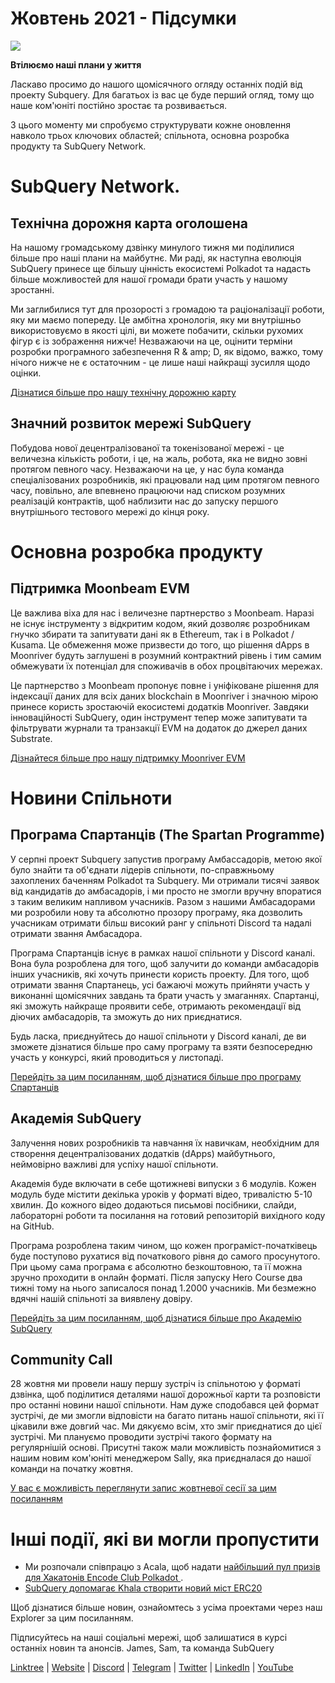# Жовтень 2021 - Підсумки

![](https://miro.medium.com/max/1400/1*Yf3LOc6onAZ-XRQLPyxAmQ.png)

**Втілюємо наші плани у життя**

Ласкаво просимо до нашого щомісячного огляду останніх подій від проекту Subquery. Для багатьох із вас це буде перший огляд, тому що наше ком'юніті постійно зростає та розвивається.

З цього моменту ми спробуємо структурувати кожне оновлення навколо трьох ключових областей; спільнота, основна розробка продукту та SubQuery Network.

# SubQuery Network.

## Технічна дорожня карта оголошена

На нашому громадському дзвінку минулого тижня ми поділилися більше про наші плани на майбутнє. Ми раді, як наступна еволюція SubQuery принесе ще більшу цінність екосистемі Polkadot та надасть більше можливостей для нашої громади брати участь у нашому зростанні.

Ми заглибилися тут для прозорості з громадою та раціоналізації роботи, яку ми маємо попереду. Це амбітна хронологія, яку ми внутрішньо використовуємо в якості цілі, ви можете побачити, скільки рухомих фігур є із зображення нижче! Незважаючи на це, оцінити терміни розробки програмного забезпечення R & amp; D, як відомо, важко, тому нічого нижче не є остаточним - це лише наші найкращі зусилля щодо оцінки.

[Дізнатися більше про нашу технічну дорожню карту](https://subquery.medium.com/subquery-releases-technical-roadmap-2a3a383c49b)

## Значний розвиток мережі SubQuery

Побудова нової децентралізованої та токенізованої мережі - це величезна кількість роботи, і це, на жаль, робота, яка не видно зовні протягом певного часу. Незважаючи на це, у нас була команда спеціалізованих розробників, які працювали над цим протягом певного часу, повільно, але впевнено працюючи над списком розумних реалізацій контрактів, щоб наблизити нас до запуску першого внутрішнього тестового мережі до кінця року.

# Основна розробка продукту

## Підтримка Moonbeam EVM

Це важлива віха для нас і величезне партнерство з Moonbeam. Наразі не існує інструменту з відкритим кодом, який дозволяє розробникам гнучко збирати та запитувати дані як в Ethereum, так і в Polkadot / Kusama. Це обмеження може призвести до того, що рішення dApps в Moonriver будуть заглушені в розумний контрактний рівень і тим самим обмежувати їх потенціал для споживачів в обох процвітаючих мережах.

Це партнерство з Moonbeam пропонує повне і уніфіковане рішення для індексації даних для всіх даних blockchain в Moonriver і значною мірою принесе користь зростаючій екосистемі додатків Moonriver. Завдяки інноваційності SubQuery, один інструмент тепер може запитувати та фільтрувати журнали та транзакції EVM на додаток до джерел даних Substrate.

[Дізнайтеся більше про нашу підтримку Moonriver EVM](https://subquery.medium.com/subquery-adds-ethereum-virtual-machine-evm-functionality-in-integration-with-moonbeam-and-ddbcdf0fd8ff)

# Новини Спільноти

## Програма Спартанців (The Spartan Programme)

У серпні проект Subquery запустив програму Амбассадорiв, метою якої було знайти та об'єднати лідерів спільноти, по-справжньому захоплених баченням Polkadot та Subquery. Ми отримали тисячі заявок від кандидатів до амбасадорів, і ми просто не змогли вручну впоратися з таким великим напливом учасників. Разом з нашими Амбасадорами ми розробили нову та абсолютно прозору програму, яка дозволить учасникам отримати більш високий ранг у спільноті Discord та надалі отримати звання Амбасадора.

Програма Спартанцiв існує в рамках нашої спільноти у Discord каналі. Вона була розроблена для того, щоб залучити до команди амбасадорів інших учасників, які хочуть принести користь проекту. Для того, щоб отримати звання Спартанець, усі бажаючі можуть прийняти участь у виконаннi щомісячних завдань та брати участь у змаганнях. Спартанці, які зможуть найкраще проявити себе, отримають рекомендації від дiючих амбасадорів, та зможуть до них приєднатися.

Будь ласка, приєднуйтесь до нашої спільноти у Discord каналі, де ви зможете дізнатися більше про саму програму та взяти безпосередню участь у конкурсі, який проводиться у листопаді.

[Перейдіть за цим посиланням, щоб дізнатися більше про програму Спартанцiв](https://subquery.medium.com/subquerys-new-spartan-programme-cf6c13653c6f)

## Академія SubQuery

Залучення нових розробників та навчання їх навичкам, необхідним для створення децентралізованих додаткiв (dApps) майбутнього, неймовірно важливі для успіху нашої спільноти.

Академія буде включати в себе щотижневі випуски з 6 модулів. Кожен модуль буде містити декілька уроків у форматі відео, тривалістю 5-10 хвилин. До кожного відео додаються письмові посібники, слайди, лабораторні роботи та посилання на готовий репозиторій вихідного коду на GitHub.

Програма розроблена таким чином, що кожен програміст-початківець буде поступово рухатися від початкового рівня до самого просунутого. При цьому сама програма є абсолютно безкоштовною, та її можна зручно проходити в онлайн форматi. Після запуску Hero Course два тижні тому на нього записалося понад 1.2000 учасників. Ми безмежно вдячні нашій спільноті за виявлену довіру.

[Перейдіть за цим посиланням, щоб дізнатися бiльше про Академію SubQuery](https://subquery.medium.com/subquery-launches-the-subquery-academy-9505dc66a01)

## Community Call

28 жовтня ми провели нашу першу зустріч із спільнотою у форматі дзвінка, щоб поділитися деталями нашої дорожньої карти та розповісти про останні новини нашої спільноти. Нам дуже сподобався цей формат зустрічі, де ми змогли відповісти на багато питань нашої спільноти, які її цікавили вже довгий час. Ми дякуємо всім, хто зміг приєднатися до цієї зустрічі. Ми плануємо проводити зустрічі такого формату на регулярнішій основі. Присутні також мали можливість познайомитися з нашим новим ком'юніті менеджером Sally, яка приєдналася до нашої команди на початку жовтня.

[У вас є можливість переглянути запис жовтневої сесії за цим посиланням](https://www.crowdcast.io/e/subquery-sessions-october)

# Інші події, які ви могли пропустити

-   Ми розпочали співпрацю з Acala, щоб надати [ найбільший пул призів для Хакатонів Encode Club Polkadot ](https://medium.com/encode-club/polkadot-hack-challenges-7cfeba1a4c0e).
-   [SubQuery допомагає Khala створити новий міст ERC20](https://subquery.medium.com/subquery-helps-khala-build-their-new-erc20-chain-bridge-c3aa0e1e6a89)

Щоб дізнатися більше новин, ознайомтесь з усіма проектами через наш Explorer за цим посиланням.

Підписуйтесь на наші соціальні мережі, щоб залишатися в курсі останніх новин та анонсів. James, Sam, та команда SubQuery

[Linktree](https://linktr.ee/subquerynetwork)  |  [Website](https://subquery.network/)  |  [Discord](https://discord.com/invite/78zg8aBSMG)  |  [Telegram](https://t.me/subquerynetwork)  |  [Twitter](https://twitter.com/subquerynetwork)  |  [LinkedIn](https://www.linkedin.com/company/subquery)  |  [YouTube](https://www.youtube.com/channel/UCi1a6NUUjegcLHDFLr7CqLw)
